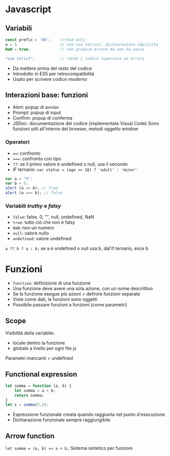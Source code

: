 # Javascript
## Variabili
```js
const prefix = '06';    //read only
a = 5                   // non uso let/var, dichiarazione implicita
NaN = true;             // non produce errore ma non ha senso
```
```js
"use strict";           // rende i codice superiore un errore
```
- Da mettere prima del resto del codice
- Introdotto in ES5 per retrocompatibilità
- Usato per scrivere codice _moderno_

## Interazioni base: funzioni
- Alert: popup di avviso
- Prompt: popup di input
- Confirm: popup di conferma
- JSDoc: documentazione del codice (implementata Visual Code)
Sono funzioni utili all'interno del browser, metodi oggetto window

### Operatori
- `==`: confronto
- `===`: confronto con tipo
- `??`: se il primo valore è undefined o null, usa il secondo 
- IF ternario:  `var status = (age >= 18) ? 'adult' : 'minor'`
```js
var a = "5";
var b = 5;
alert (a == b); // true
alert (a === b); // false
```
### Variabili _truthy_ e _falsy_
- `false`: false, 0, "", null, undefined, NaN
- `true`: tutto ciò che non è falsy
- `NaN`: non un numero
- `null`: valore nullo
- `undefined`: valore undefined

`a ?? b ? a : b;` se a è undefined o null usa b, dal'if ternario, esce b

# Funzioni
- `function`: definizione di una funzione
- Una funzione deve avere una sola azione, con un nome descrittivo
- Se la funzione esegue più azioni > definire funzioni separate
- Viste come dati, le funzioni sono oggetti
- Possibile passare funzioni a funzioni (come parametri)

## Scope
Visibilità della variabile:
- locale dentro la funzione
- globale a livello per ogni file js

Parametri mancanti = undefined

## Functional expression
```js
let somma = function (a, b) {
    let somma = a + b;
    return somma;
}
let s = somma(3,2);
```
- Espressione funzionale creata quando raggiunta nel punto d'esecuzione
- Dichiarazione funzionale sempre raggiungibile

## Arrow function
`let somma = (a, b) => a + b;`
Sistema sintetico per funzioni

